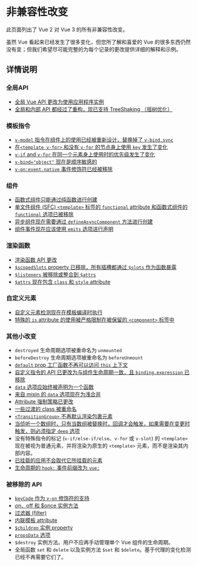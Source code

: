 # 非兼容性改变

此页面列出了 Vue 2 对 Vue 3 的所有非兼容性改变。

虽然 Vue 看起来已经发生了很多变化，但您所了解和喜爱的 Vue 的很多东西仍然没有变；但我们希望尽可能完整的为每个记录的更改提供详细的解释和示例。


## 详情说明

### 全局API

- [全局 Vue API 更改为使用应用程序实例](./global-api.html)
- [全局和内部 API 都经过了重构，现已支持 TreeShaking （摇树优化）](./global-api-treeshaking.html)



### 模板指令

- [`v-model` 指令在组件上的使用已经被重新设计，替换掉了  `v-bind.sync`](./v-model.html)
- [在`<template v-for>`  和没有 `v-for` 的节点身上使用 `key` 发生了变化 ](./key-attribute.html)
- [`v-if` and `v-for` 在同一个元素身上使用时的优先级发生了变化](./v-if-v-for.html)
- [`v-bind="object"` 现在是顺序敏感的](./v-bind.html)
- [`v-on:event.native` 事件修饰符已经被移除](./v-on-native-modifier-removed)



### 组件

- [函数式组件只能通过纯函数进行创建](./functional-components.html)
- [单文件组件 (SFC) `<template>` 标签的  `functional` attribute 和函数式组件的 `functional` 选项已被移除](./functional-components.html)
- [异步组件现在需要通过 `defineAsyncComponent` 方法进行创建](./async-components.html)
- [组件事件现在应该使用 `emits` 选项进行声明](./emits-option.html)

### 渲染函数

- [渲染函数 API 更改](./render-function-api.html)
- [`$scopedSlots` property 已移除，所有插槽都通过 `$slots` 作为函数暴露](./slots-unification.html)
- [`$listeners` 被移除或整合到 `$attrs`](./listeners-removed)
- [`$attrs` 现在包含 `class` 和 `style` attribute](./attrs-includes-class-style.md)

### 自定义元素

- [自定义元素检测现在在模板编译时执行](./custom-elements-interop.html)
- [特殊的 `is` attribute 的使用被严格限制在被保留的 `<component>` 标签中](./custom-elements-interop.html#定制内置元素)

### 其他小改变

- `destroyed` 生命周期选项被重命名为 `unmounted`
- `beforeDestroy` 生命周期选项被重命名为 `beforeUnmount`
- [`default` prop 工厂函数不再可以访问 `this` 上下文](./props-default-this.html)
- [自定义指令的 API 已更改为与组件生命周期一致，且 `binding.expression` 已移除](./custom-directives.html)
- [`data` 选项应始终被声明为一个函数](./data-option.html)
- [来自 mixin 的 `data` 选项现在为浅合并](./data-option.html#mixin-合并行为变更)
- [Attribute 强制策略已更改](./attribute-coercion.html)
- [一些过渡的 class 被重命名](./transition.html)
- [`<TransitionGroup>` 不再默认渲染包裹元素](./transition-group.html)
- [当侦听一个数组时，只有当数组被替换时，回调才会触发，如果需要在变更时触发，则必须指定 `deep` 选项](./watch.html)
- 没有特殊指令的标记 (`v-if/else-if/else`、`v-for` 或 `v-slot`) 的 `<template>` 现在被视为普通元素，并将渲染为原生的 `<template>` 元素，而不是渲染其内部内容。
- [已挂载的应用不会取代它所挂载的元素](./mount-changes.html)
- [生命周期的 `hook:` 事件前缀改为 `vue:`](./vnode-lifecycle-events.html)

### 被移除的 API

- [`keyCode` 作为 `v-on` 修饰符的支持](./keycode-modifiers.html)
- [$on、$off 和 $once 实例方法](./events-api.html)
- [过滤器 (filter)](./filters.html)
- [内联模板 attribute](./inline-template-attribute.html)
- [`$children` 实例 property](./children.html)
- [`propsData` 选项](./props-data.html)
- `$destroy` 实例方法。用户不应再手动管理单个 Vue 组件的生命周期。
- 全局函数 `set` 和 `delete` 以及实例方法 `$set` 和 `$delete`。基于代理的变化检测已经不再需要它们了。
